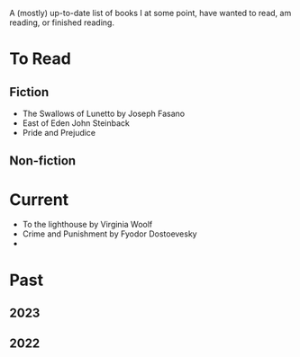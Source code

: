 
A (mostly) up-to-date list of books I at some point, have wanted to read, am reading, or finished reading.

# To Read

## Fiction

- The Swallows of Lunetto  by Joseph Fasano
- East of Eden John Steinback
- Pride and Prejudice 
## Non-fiction




# Current

- To the lighthouse by Virginia Woolf
-  Crime and Punishment by Fyodor Dostoevesky 
-
# Past

## 2023


## 2022
